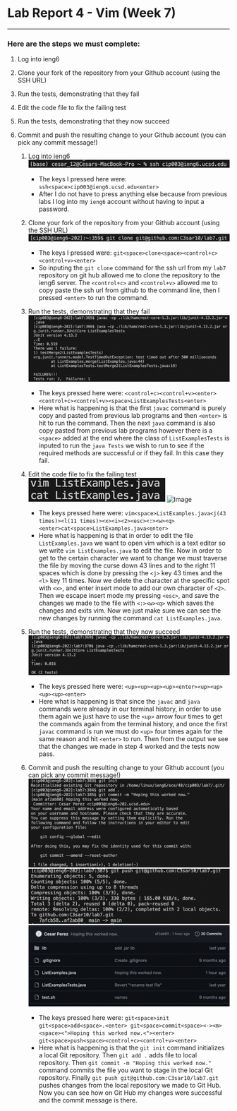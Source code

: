 # Lab Report 4 - Vim (Week 7)
---
### Here are the steps we must complete:
1. Log into ieng6
2. Clone your fork of the repository from your Github account (using the SSH URL)
3. Run the tests, demonstrating that they fail
4. Edit the code file to fix the failing test
5. Run the tests, demonstrating that they now succeed
6. Commit and push the resulting change to your Github account (you can pick any commit message!)

   1. Log into ieng6
      ![Image](Lab4_Ex1.png)
      - The keys I pressed here were: `ssh<space>cip003@ieng6.ucsd.edu<enter>`
      - After I do not have to press anything else because from previous labs I log into my `ieng6` account without having to input a password.
     
   2. Clone your fork of the repository from your Github account (using the SSH URL)
      ![Image](Lab4_Ex2.png)
      - The keys I pressed were: `git<space>clone<space><control+c><control+v><enter>`
      - So inputing the `git clone` command for the ssh url from my `lab7` repository on git hub allowed me to clone the repository to the ieng6 server. The `<control+c>` and `<control+v>` allowed me to copy paste the ssh url from github to the command line, then I pressed `<enter>` to run the command. 
     
   3. Run the tests, demonstrating that they fail
      ![Image](Lab4_Ex3.png)
      - The keys pressed here were: `<control+c><control+v><enter><control+c><control+v><space>ListExamplesTests<enter>`
      - Here what is happening is that the first `javac` command is purely copy and pasted from previous lab programs and then `<enter>` is hit to run the command. Then the next `java` command is also copy pasted from previous lab programs however there is a `<space>` added at the end where the class of `ListExamplesTests` is inputed to run the `java Tests` we wish to run to see if the required methods are successful or if they fail. In this case they fail.
     
   4. Edit the code file to fix the failing test
      ![Image](Lab4_Ex4.png)
      ![Image](Lab_Ex4.1.png)
      - The keys pressed here were: `vim<space>ListExamples.java<j(43 times)><l(11 times)><x><i><2><esc><:><w><q><enter>cat<space>ListExamples.java<enter>`
      - Here what is happening is that in order to edit the file `ListExamples.java` we want to open vim which is a text editor so we write `vim ListExamples.java` to edit the file. Now in order to get to the certain character we want to change we must traverse the file by moving the curse down 43 lines and to the right 11 spaces which is done by pressing the `<j>` key 43 times and the `<l>` key 11 times. Now we delete the character at the specific spot with `<x>`, and enter insert mode to add our own character of `<2>`. Then we escape insert mode my pressing `<esc>`, and save the changes we made to the file with `<:><w><q>` which saves the changes and exits vim. Now we just make sure we can see the new changes by running the command `cat ListExamples.java`.
     
   5. Run the tests, demonstrating that they now succeed
      ![Image](Lab4_Ex6.png)
      -  The keys pressed here were: `<up><up><up><up><enter><up><up><up><up><enter>`
      -  Here what is happening is that since the `javac` and `java` commands were already in our terminal history, in order to use them again we just have to use the `<up>` arrow four times to get the commands again from the terminal history, and once the first `javac` command is run we must do `<up>` four times again for the same reason and hit `<enter>` to run. Then from the output we see that the changes we made in step 4 worked and the tests now pass.
     
   6. Commit and push the resulting change to your Github account (you can pick any commit message!)
       ![Image](Lab4_Ex7.png)
       ![Image](Lab4_Ex8.png)
       ![Image](Lab4_Ex8.1.png)
      - The keys pressed here were: `git<space>init git<space>add<space>.<enter> git<space>commit<space><-><m><space><">Hoping this worked now.<"><enter> git<space>push<space><control+c><control+v><enter>`
      - Here what is happening is that the `git init` command initializes a local Git repository. Then `git add .` adds file to local repository. Then `git commit -m "Hoping this worked now."` command commits the file you want to stage in the local Git repository. Finally `git push git@github.com:C3sar10/lab7.git` pushes changes from the local repository we made to Git Hub. Now you can see how on Git Hub my changes were successful and the commit message is there.  
     
   
     
      
